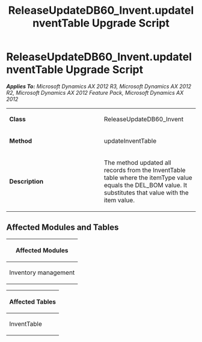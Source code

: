 ﻿---
title: ReleaseUpdateDB60_Invent.updateInventTable Upgrade Script
TOCTitle: ReleaseUpdateDB60_Invent.updateInventTable Upgrade Script
ms:assetid: d0a774e9-f918-4711-581e-57f37bf4f502
ms:mtpsurl: https://msdn.microsoft.com/en-us/library/JJ686908(v=AX.60)
ms:contentKeyID: 49711358
ms.date: 05/18/2015
mtps_version: v=AX.60
---

# ReleaseUpdateDB60\_Invent.updateInventTable Upgrade Script 


_**Applies To:** Microsoft Dynamics AX 2012 R3, Microsoft Dynamics AX 2012 R2, Microsoft Dynamics AX 2012 Feature Pack, Microsoft Dynamics AX 2012_

<table>
<colgroup>
<col style="width: 50%" />
<col style="width: 50%" />
</colgroup>
<tbody>
<tr class="odd">
<td><p><strong>Class</strong></p></td>
<td><p>ReleaseUpdateDB60_Invent</p></td>
</tr>
<tr class="even">
<td><p><strong>Method</strong></p></td>
<td><p>updateInventTable</p></td>
</tr>
<tr class="odd">
<td><p><strong>Description</strong></p></td>
<td><p>The method updated all records from the InventTable table where the itemType value equals the DEL_BOM value. It substitutes that value with the item value.</p></td>
</tr>
</tbody>
</table>


## Affected Modules and Tables

<table>
<colgroup>
<col style="width: 100%" />
</colgroup>
<thead>
<tr class="header">
<th><p>Affected Modules</p></th>
</tr>
</thead>
<tbody>
<tr class="odd">
<td><p>Inventory management</p></td>
</tr>
</tbody>
</table>


<table>
<colgroup>
<col style="width: 100%" />
</colgroup>
<thead>
<tr class="header">
<th><p>Affected Tables</p></th>
</tr>
</thead>
<tbody>
<tr class="odd">
<td><p>InventTable</p></td>
</tr>
</tbody>
</table>

  


